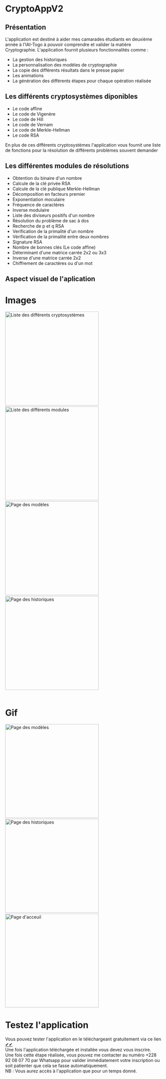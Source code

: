 # CryptoAppV2
## Présentation
L'application est destiné à aider mes camarades étudiants en deuxième année à l'IAI-Togo à pouvoir comprendre et valider la matière Cryptographie.
L'application fournit plusieurs fonctionnalités comme :
- La gestion des historiques
- La personnalisation des modèles de cryptographie
- La copie des différents résultats dans le presse papier
- Les animations
- La génération des différents étapes pour chaque opération réalisée

## Les différents cryptosystèmes diponibles
- Le code affine
- Le code de Vigenère
- Le code de Hill
- Le code de Vernam
- Le code de Merkle-Hellman
- Le code RSA

En plus de ces différents cryptosystèmes l'application vous fournit une liste de fonctions pour la résolution de différents problèmes souvent demander

## Les différentes modules de résolutions
- Obtention du binaire d'un nombre
- Calcule de la clé privée RSA
- Calcule de la clé publique Merkle-Hellman
- Décomposition en facteurs premier
- Exponentiation moculaire
- Fréquence de caractères
- Inverse modulaire
- Liste des diviseurs positifs d'un nombre
- Résolution du problème de sac à dos
- Recherche de p et q RSA
- Verification de la primalité d'un nombre
- Vérification de la primalité entre deux nombres
- Signature RSA
- Nombre de bonnes clés (Le code affine)
- Déterminant d'une matrice carrée 2x2 ou 3x3
- Inverse d'une matrice carrée 2x2
- Chiffrement de caractères ou d'un mot


## Aspect visuel de l'aplication
# Images
<div class="row">
   <div class="col-lg-12">
              <img src="https://user-images.githubusercontent.com/99556348/192757222-8c64e494-934a-45be-9cfd-8459b1872420.jpg" width="300" heigth="200"title="djdkjkdj" alt="Liste des différents cryptosystèmes"/> &nbsp;&nbsp;&nbsp;&nbsp;&nbsp;&nbsp;&nbsp;
         <img src="https://drive.google.com/uc?export=download&id=1VdNUiemscy4bSoeOnkKmniiIJr-1RspL" width="300" heigth="200" title="djdkjkdj" alt="Liste des différents modules"/> &nbsp;&nbsp;&nbsp;&nbsp;&nbsp;&nbsp;&nbsp;
       <img src="https://drive.google.com/uc?export=download&id=1V_a6g_urTy9s09_c-5SyOFsKNuBxjOVT" width="300" heigth="200" title="djdkjkdj" alt="Page des modèles"/>  &nbsp;&nbsp;&nbsp;&nbsp;&nbsp;&nbsp;&nbsp;
        <img src="https://drive.google.com/uc?export=download&id=1WD5Y8zZt63gYeLwUYS-rpfPyQKx9ogQd" width="300" heigth="200" class="card-img-top" title="djdkjkdj" alt="Page des historiques" />
  </div>
<div/>
&nbsp;&nbsp;&nbsp;&nbsp;&nbsp;&nbsp;
   
# Gif
   <div class="row">
      <div class="col-lg-12">
      <img src="https://drive.google.com/uc?export=download&id=1W2l3JcoCXXf_DmYTjobLRIgGu8beD_fE" width="300" heigth="200" class="card-img-top" title="djdkjkdj" alt="Page des modèles" /> &nbsp;&nbsp;&nbsp;&nbsp;&nbsp;&nbsp;&nbsp;
      <img src="https://user-images.githubusercontent.com/99556348/194041677-380b5f8a-9345-4578-83ce-42f182de7ee8.gif" width="300" heigth="200" class="card-img-top" title="djdkjkdj" alt="Page des historiques" />  &nbsp;&nbsp;&nbsp;&nbsp;&nbsp;&nbsp;&nbsp;
        <img src="https://user-images.githubusercontent.com/99556348/194042226-edb831e9-4360-45bd-a10c-7dd3c099f3d8.gif" width="300" heigth="200" class="card-img-top" title="djdkjkdj" alt="Page d'acceuil" />   
      </div>
  </div>

# Testez l'application
Vous pouvez tester l'application en le téléchargeant gratuitement via ce lien
   <a href="https://mega.nz/file/vJlSHBDS#z6cPgWuLEHi5EfwDpMIXF92YukaC2AWkKY9K8WlF1-4"> ✔✔ </a>
   </br>
Une fois l'application téléchargée et installée vous devez vous inscrire.
</br>
Une fois cette étape réalisée, vous pouvez me contacter au numéro +228 92 08 07 70 par Whatsapp pour valider immédiatement votre inscription ou soit patienter que cela se fasse automatiquement.
</br>
NB : Vous aurez accès à l'application que pour un temps donné.
